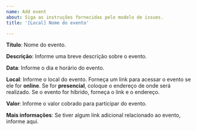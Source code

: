 ```yaml
---
name: Add event
about: Siga as instruções fornecidas pelo modelo de issues.
title: '[Local] Nome do evento'

---
```


**Título**: Nome do evento.

**Descrição**: Informe uma breve descrição sobre o evento.

**Data**: Informe o dia e horário do evento.

**Local**: Informe o local do evento. Forneça um link para acessar o evento se ele for **online**.
Se for **presencial**, coloque o endereço de onde será realizado. Se o evento for híbrido, forneça o link e o endereço.

**Valor**: Informe o valor cobrado para participar do evento.

**Mais informações**: Se tiver algum link adicional relacionado ao evento, informe aqui.
